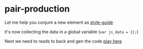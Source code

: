 # pair-production
Let me help you conjure a new element as
[style-guide](http://polymerelements.github.io/style-guide/)

it's now collecting the data in a global variable (`var js_data = {};`)

Next we need to reads to back and gen the code
[play here](http://open-elements.org/bower_components/pair-production/demo.html)
